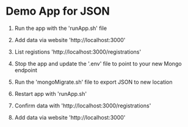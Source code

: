 # Demo App for JSON

1. Run the app with the 'runApp.sh' file

2. Add data via website 'http://localhost:3000'

3. List registions 'http://localhost:3000/registrations'

4. Stop the app and update the '.env' file to point to your new Mongo endpoint

5. Run the 'mongoMigrate.sh' file to export JSON to new location

6. Restart app with 'runApp.sh'

7. Confirm data with 'http://localhost:3000/registrations'

8. Add data via website 'http://localhost:3000'

  

